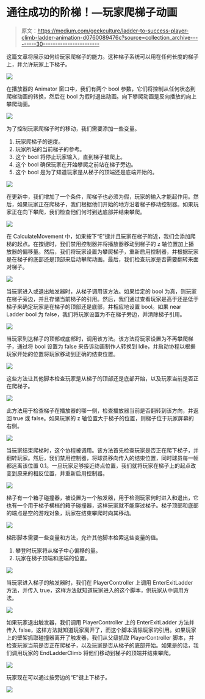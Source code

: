 # 通往成功的阶梯！—玩家爬梯子动画

> 原文：<https://medium.com/geekculture/ladder-to-success-player-climb-ladder-animation-d0760089476c?source=collection_archive---------30----------------------->

这篇文章将展示如何给玩家爬梯子的能力。这种梯子系统可以用在任何长度的梯子上，并允许玩家上下梯子。

![](img/233b724770144cc5137cdf9ba1d1195b.png)

在播放器的 Animator 窗口中，我们有两个 bool 参数，它们将控制从任何状态到爬梯动画的转换，然后在 bool 为假时退出动画。向下攀爬动画是反向播放的向上攀爬动画。

![](img/b50a6f29241a3f9f44175bff50ce9c06.png)

为了控制玩家爬梯子时的移动，我们需要添加一些变量。

1.  玩家爬梯子的速度。
2.  玩家所站的当前梯子的参考。
3.  这个 bool 将停止玩家输入，直到梯子被爬上。
4.  这个 bool 确保玩家在开始攀爬之前站在梯子旁边。
5.  这个 bool 是为了知道玩家是从梯子的顶端还是底端开始的。

![](img/714463d5f7b21ce6f7004a19e2fa39b9.png)

在更新中，我们增加了一个条件，爬梯子也必须为假，玩家的输入才能起作用。然后，如果玩家正在爬梯子，我们根据他们开始的地方沿着梯子移动控制器。如果玩家正在向下攀爬，我们检查他们何时到达底部并结束攀爬。

![](img/b7116beeee837f30b09fa8ea7fef5c24.png)

在 CalculateMovement 中，如果按下“E”键并且玩家在梯子附近，我们会添加爬梯的起点。在按键时，我们禁用控制器并将播放器移动到梯子的 z 轴位置加上播放器的偏移量。然后，我们将玩家设置为攀爬梯子，重新启用控制器，并根据玩家是在梯子的底部还是顶部来启动攀爬动画。最后，我们检查玩家是否需要翻转来面对梯子。

![](img/2473d0c0e932e73151afa44c52c9d2aa.png)

当玩家进入或退出触发器时，从梯子调用该方法。如果给定的 bool 为真，则玩家在梯子旁边，并且存储当前梯子的引用。然后，我们通过查看玩家是高于还是低于梯子来确定玩家是在梯子的顶部还是底部，并相应地设置 bool。如果 near Ladder bool 为 false，我们将玩家设置为不在梯子旁边，并清除梯子引用。

![](img/cc257d807c7b2dd4c85ac438cc462d78.png)

当玩家到达梯子的顶部或底部时，调用该方法。该方法将玩家设置为不再攀爬梯子，通过将 bool 设置为 false 来告诉动画制作人转换到 Idle，并启动协程以根据玩家开始的位置将玩家移动到正确的结束位置。

![](img/2c4b77d667383dc12e8db3a02eaaf19b.png)

这些方法让其他脚本检查玩家是从梯子的顶部还是底部开始，以及玩家当前是否正在爬梯子。

![](img/60204081380061ecc5a97cef990d04ef.png)

此方法用于检查梯子在播放器的哪一侧，检查播放器当前是否翻转到该方向，并返回 true 或 false。如果玩家的 z 轴位置大于梯子的位置，则梯子位于玩家屏幕的右侧。

![](img/6efd7e85b63b734b60966fd6a64cc49a.png)

当玩家结束爬梯时，这个协程被调用。该方法首先检查玩家是否正在爬下梯子，并翻转玩家。然后，我们禁用控制器，将球员移向传入的结束位置，同时球员每一帧都远离该位置 0.1。一旦玩家足够接近终点位置，我们就将玩家在梯子上的起点改变到原来的相反位置，并重新启用控制器。

![](img/9e0d29e6b8a3b9228fa03d1ddb7528e8.png)

梯子有一个箱子碰撞器，被设置为一个触发器，用于检测玩家何时进入和退出，它也有一个用于梯子横档的箱子碰撞器，这样玩家就不能穿过梯子。梯子顶部和底部的端点是空的游戏对象，玩家在结束攀爬时向其移动。

![](img/ad38e4d1b3d335bc30eb8bfd47d34fad.png)

梯形脚本需要一些变量和方法，允许其他脚本检索这些变量的值。

1.  攀登时玩家将从梯子中心偏移的量。
2.  玩家在梯子顶端和底端的位置。

![](img/ed8e4f7aafe9bcd25c46369269cb6025.png)

当玩家进入梯子的触发器时，我们在 PlayerController 上调用 EnterExitLadder 方法，并传入 true，这样方法就知道玩家进入的这个脚本，供玩家从中调用方法。

![](img/5757c49ac6ad84403ced1a3f234b108a.png)

如果玩家退出触发器，我们调用 PlayerController 上的 EnterExitLadder 方法并传入 false，这样方法就知道玩家离开了，而这个脚本清除玩家的引用。如果玩家上的壁架抓取碰撞器离开了触发器，我们从父级抓取 PlayerController 脚本，并检查玩家当前是否正在爬梯子，以及玩家是否从梯子的底部开始。如果是的话，我们调用玩家的 EndLadderClimb 将他们移动到梯子的顶端并结束攀爬。

![](img/4a4043def2d4e9a87431be28db956785.png)

玩家现在可以通过按旁边的“E”键上下梯子。

![](img/01bef334cfe3589204c546e98ef1d40b.png)